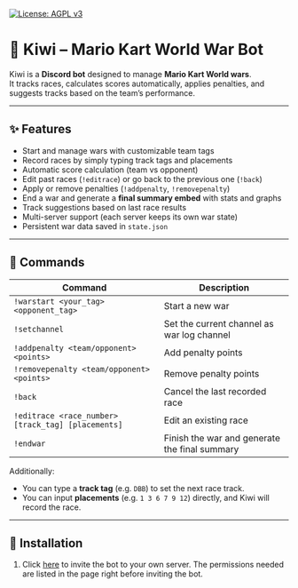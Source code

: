 [![License: AGPL v3](https://img.shields.io/badge/License-AGPL_v3-blue.svg)](https://www.gnu.org/licenses/agpl-3.0)
# 🥝 Kiwi – Mario Kart World War Bot

Kiwi is a **Discord bot** designed to manage **Mario Kart World wars**.  
It tracks races, calculates scores automatically, applies penalties, and suggests tracks based on the team’s performance.

---

## ✨ Features

- Start and manage wars with customizable team tags  
- Record races by simply typing track tags and placements  
- Automatic score calculation (team vs opponent)  
- Edit past races (`!editrace`) or go back to the previous one (`!back`)  
- Apply or remove penalties (`!addpenalty`, `!removepenalty`)  
- End a war and generate a **final summary embed** with stats and graphs  
- Track suggestions based on last race results  
- Multi-server support (each server keeps its own war state)  
- Persistent war data saved in `state.json`  

---

## 📜 Commands

| Command | Description |
|---------|-------------|
| `!warstart <your_tag> <opponent_tag>` | Start a new war |
| `!setchannel` | Set the current channel as war log channel |
| `!addpenalty <team/opponent> <points>` | Add penalty points |
| `!removepenalty <team/opponent> <points>` | Remove penalty points |
| `!back` | Cancel the last recorded race |
| `!editrace <race_number> [track_tag] [placements]` | Edit an existing race |
| `!endwar` | Finish the war and generate the final summary |

Additionally:  
- You can type a **track tag** (e.g. `DBB`) to set the next race track.  
- You can input **placements** (e.g. `1 3 6 7 9 12`) directly, and Kiwi will record the race.  

---

## 🚀 Installation

1. Click [here](https://discord.com/oauth2/authorize?client_id=1388648962193494287&permissions=125952&scope=bot) to invite the bot to your own server. The permissions needed are listed in the page right before inviting the bot.
